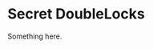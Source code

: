 [title]: # (Secret DoubleLocks)
[tags]: # (XXX)
[priority]: # (3902)
# Secret DoubleLocks
Something here.

